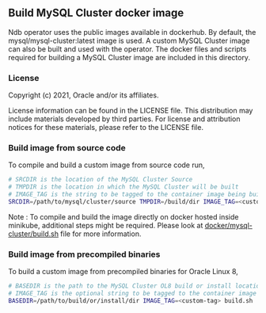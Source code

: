 ## Build MySQL Cluster docker image

Ndb operator uses the public images available in dockerhub. By default, the mysql/mysql-cluster:latest image is used. A custom MySQL Cluster image can also be built and used with the operator. The docker files and scripts required for building a MySQL Cluster image are included in this directory.

### License

Copyright (c) 2021, Oracle and/or its affiliates.

License information can be found in the LICENSE file. This distribution may include materials developed by third parties. For license and attribution notices for these materials, please refer to the LICENSE file.

### Build image from source code

To compile and build a custom image from source code run,
```sh
# SRCDIR is the location of the MySQL Cluster Source
# TMPDIR is the location in which the MySQL Cluster will be built
# IMAGE_TAG is the string to be tagged to the container image being built
SRCDIR=/path/to/mysql/cluster/source TMPDIR=/build/dir IMAGE_TAG=<custom-tag> build.sh
```

Note : To compile and build the image directly on docker hosted inside minikube, additional steps might be required. Please look at [docker/mysql-cluster/build.sh](docker/mysql-cluster/build.sh) file for more information.

### Build image from precompiled binaries

To build a custom image from precompiled binaries for Oracle Linux 8,
```sh
# BASEDIR is the path to the MySQL Cluster OL8 build or install location.
# IMAGE_TAG is the optional string to be tagged to the container image being built
BASEDIR=/path/to/build/or/install/dir IMAGE_TAG=<custom-tag> build.sh
```
